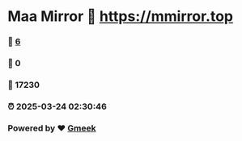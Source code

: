 # Maa Mirror :link: https://mmirror.top 
### :page_facing_up: [6](https://mmirror.top/tag.html) 
### :speech_balloon: 0 
### :hibiscus: 17230 
### :alarm_clock: 2025-03-24 02:30:46 
### Powered by :heart: [Gmeek](https://github.com/Meekdai/Gmeek)
